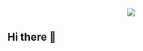 <h1 align="center">
  <img src="https://github.com/zenox31470/zenox31470/blob/99fd8e804581aff31e6838e2c8ca93bc5244127d/img/name.svg"/>
</h1>

## Hi there 👋

<!--
**bastos-rcd/bastos-rcd** is a ✨ _special_ ✨ repository because its `README.md` (this file) appears on your GitHub profile.

Here are some ideas to get you started:

- 🔭 I’m currently working on ...
- 🌱 I’m currently learning ...
- 👯 I’m looking to collaborate on ...
- 🤔 I’m looking for help with ...
- 💬 Ask me about ...
- 📫 How to reach me: ...
- 😄 Pronouns: ...
- ⚡ Fun fact: ...
-->
